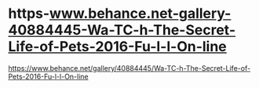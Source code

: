 # https-www.behance.net-gallery-40884445-Wa-TC-h-The-Secret-Life-of-Pets-2016-Fu-l-l-On-line
https://www.behance.net/gallery/40884445/Wa-TC-h-The-Secret-Life-of-Pets-2016-Fu-l-l-On-line

